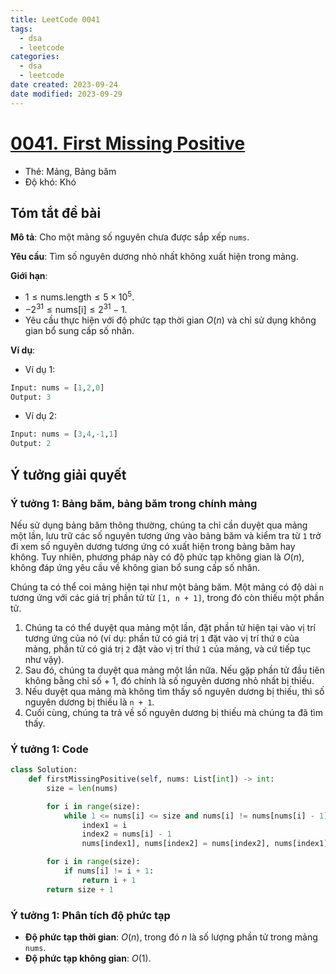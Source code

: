 ```yaml
---
title: LeetCode 0041
tags:
  - dsa
  - leetcode
categories:
  - dsa
  - leetcode
date created: 2023-09-24
date modified: 2023-09-29
---
```


# [0041. First Missing Positive](https://leetcode.com/problems/first-missing-positive/)

- Thẻ: Mảng, Bảng băm
- Độ khó: Khó

## Tóm tắt đề bài

**Mô tả**: Cho một mảng số nguyên chưa được sắp xếp `nums`.

**Yêu cầu**: Tìm số nguyên dương nhỏ nhất không xuất hiện trong mảng.

**Giới hạn**:

- $1 \le \text{nums.length} \le 5 \times 10^5$.
- $-2^{31} \le \text{nums[i]} \le 2^{31} - 1$.
- Yêu cầu thực hiện với độ phức tạp thời gian $O(n)$ và chỉ sử dụng không gian bổ sung cấp số nhân.

**Ví dụ**:

- Ví dụ 1:

```python
Input: nums = [1,2,0]
Output: 3
```

- Ví dụ 2:

```python
Input: nums = [3,4,-1,1]
Output: 2
```

## Ý tưởng giải quyết

### Ý tưởng 1: Bảng băm, bảng băm trong chính mảng

Nếu sử dụng bảng băm thông thường, chúng ta chỉ cần duyệt qua mảng một lần, lưu trữ các số nguyên tương ứng vào bảng băm và kiểm tra từ `1` trở đi xem số nguyên dương tương ứng có xuất hiện trong bảng băm hay không. Tuy nhiên, phương pháp này có độ phức tạp không gian là $O(n)$, không đáp ứng yêu cầu về không gian bổ sung cấp số nhân.

Chúng ta có thể coi mảng hiện tại như một bảng băm. Một mảng có độ dài `n` tương ứng với các giá trị phần tử từ `[1, n + 1]`, trong đó còn thiếu một phần tử.

1. Chúng ta có thể duyệt qua mảng một lần, đặt phần tử hiện tại vào vị trí tương ứng của nó (ví dụ: phần tử có giá trị `1` đặt vào vị trí thứ `0` của mảng, phần tử có giá trị `2` đặt vào vị trí thứ `1` của mảng, và cứ tiếp tục như vậy).
2. Sau đó, chúng ta duyệt qua mảng một lần nữa. Nếu gặp phần tử đầu tiên không bằng chỉ số + 1, đó chính là số nguyên dương nhỏ nhất bị thiếu.
3. Nếu duyệt qua mảng mà không tìm thấy số nguyên dương bị thiếu, thì số nguyên dương bị thiếu là `n + 1`.
4. Cuối cùng, chúng ta trả về số nguyên dương bị thiếu mà chúng ta đã tìm thấy.

### Ý tưởng 1: Code

```python
class Solution:
    def firstMissingPositive(self, nums: List[int]) -> int:
        size = len(nums)

        for i in range(size):
            while 1 <= nums[i] <= size and nums[i] != nums[nums[i] - 1]:
                index1 = i
                index2 = nums[i] - 1
                nums[index1], nums[index2] = nums[index2], nums[index1]

        for i in range(size):
            if nums[i] != i + 1:
                return i + 1
        return size + 1
```

### Ý tưởng 1: Phân tích độ phức tạp

- **Độ phức tạp thời gian**: $O(n)$, trong đó $n$ là số lượng phần tử trong mảng `nums`.
- **Độ phức tạp không gian**: $O(1)$.
